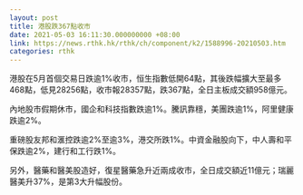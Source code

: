 ```yaml
---
layout: post
title: 港股跌367點收市
date: 2021-05-03 16:11:30.000000000 +08:00
link: https://news.rthk.hk/rthk/ch/component/k2/1588996-20210503.htm
categories: rthk
---
```


港股在5月首個交易日跌逾1%收市，恒生指數低開64點，其後跌幅擴大至最多468點，低見28256點，收市報28357點，跌367點，全日主板成交額958億元。

內地股市假期休市，國企和科技指數跌逾1%。騰訊靠穩，美團跌逾1%，阿里健康跌逾2%。

重磅股友邦和滙控跌逾2%至逾3%，港交所跌1%。中資金融股向下，中人壽和平保跌逾2%，建行和工行跌1%。

另外，醫藥和醫美股造好，復星醫藥急升近兩成收市，全日成交額近11億元；瑞麗醫美升37%，是第3大升幅股份。
